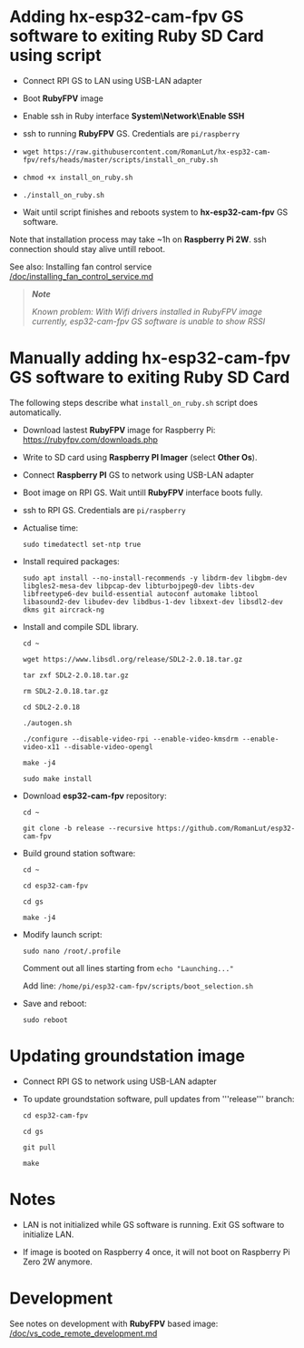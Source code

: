 # Adding hx-esp32-cam-fpv GS software to exiting Ruby SD Card using script

* Connect RPI GS to LAN using USB-LAN adapter

* Boot **RubyFPV** image

* Enable ssh in Ruby interface **System\Network\Enable SSH**

* ssh to running **RubyFPV** GS. Credentials are ```pi/raspberry```

* ```wget https://raw.githubusercontent.com/RomanLut/hx-esp32-cam-fpv/refs/heads/master/scripts/install_on_ruby.sh```

* ```chmod +x install_on_ruby.sh```

* ```./install_on_ruby.sh```

* Wait until script finishes and reboots system to **hx-esp32-cam-fpv** GS software.

Note that installation process may take ~1h on **Raspberry Pi 2W**. ssh connection should stay alive untill reboot.

See also: Installing fan control service [/doc/installing_fan_control_service.md  ](/doc/installing_fan_control_service.md  ) 

> ***Note***
> 
> *Known problem: With Wifi drivers installed in RubyFPV image currently, esp32-cam-fpv GS software is unable to show RSSI*

# Manually adding hx-esp32-cam-fpv GS software to exiting Ruby SD Card

  The following steps describe what ```install_on_ruby.sh``` script does automatically.

* Download lastest **RubyFPV** image for Raspberry Pi: https://rubyfpv.com/downloads.php

* Write to SD card using **Raspberry PI Imager** (select **Other Os**).

* Connect **Raspberry PI** GS to network using USB-LAN adapter

* Boot image on RPI GS. Wait untill **RubyFPV** interface boots fully.

* ssh to RPI GS. Credentials are ```pi/raspberry```

* Actualise time:

  ```sudo timedatectl set-ntp true```

* Install required packages: 

  ```sudo apt install --no-install-recommends -y libdrm-dev libgbm-dev libgles2-mesa-dev libpcap-dev libturbojpeg0-dev libts-dev libfreetype6-dev build-essential autoconf automake libtool libasound2-dev libudev-dev libdbus-1-dev libxext-dev libsdl2-dev dkms git aircrack-ng```

* Install and compile SDL library.

  ```cd ~```
 
  ```wget https://www.libsdl.org/release/SDL2-2.0.18.tar.gz```

  ```tar zxf SDL2-2.0.18.tar.gz```

  ```rm SDL2-2.0.18.tar.gz```

  ```cd SDL2-2.0.18```

  ```./autogen.sh```

  ```./configure --disable-video-rpi --enable-video-kmsdrm --enable-video-x11 --disable-video-opengl```

  ```make -j4```

  ```sudo make install```

* Download **esp32-cam-fpv** repository:
 
  ```cd ~```
 
  ```git clone -b release --recursive https://github.com/RomanLut/esp32-cam-fpv```

* Build ground station software:

  ```cd ~```

  ```cd esp32-cam-fpv```

  ```cd gs```

  ```make -j4```

* Modify launch script:

  ```sudo nano /root/.profile```
  
  Comment out all lines starting from ```echo "Launching..."```

  Add line: ```/home/pi/esp32-cam-fpv/scripts/boot_selection.sh``` 

* Save and reboot:

  ``` sudo reboot ```



# Updating groundstation image

* Connect RPI GS to network using USB-LAN adapter

* To update groundstation software, pull updates from '''release''' branch:

  ```cd esp32-cam-fpv```
  
  ```cd gs```
  
  ```git pull```
  
  ```make```

# Notes

* LAN is not initialized while GS software is running. Exit GS software to initialize LAN. 

* If image is booted on Raspberry 4 once, it will not boot on Raspberry Pi Zero 2W anymore.
 

# Development

 See notes on development with **RubyFPV** based image: [/doc/vs_code_remote_development.md  ](/doc/vs_code_remote_development.md  ) 
